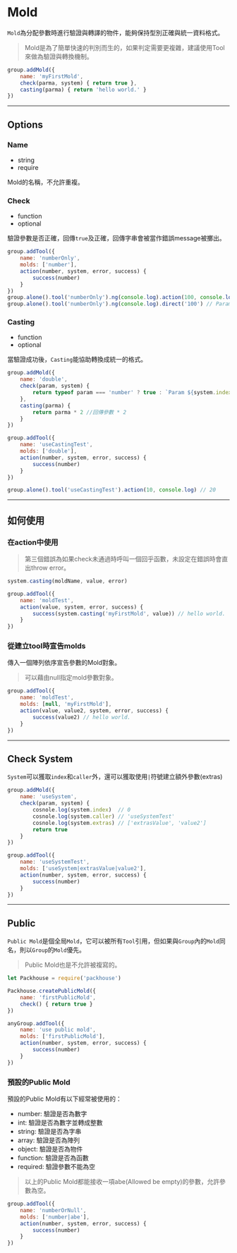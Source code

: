 # Mold

`Mold`為分配參數時進行驗證與轉譯的物件，能夠保持型別正確與統一資料格式。

> Mold是為了簡單快速的判別而生的，如果判定需要更複雜，建議使用Tool來做為驗證與轉換機制。

```js
group.addMold({ 
    name: 'myFirstMold',
    check(parma, system) { return true }, 
    casting(parma) { return 'hello world.' }
})
```

---

## Options

### Name

* string
* require

Mold的名稱，不允許重複。

### Check

* function
* optional

驗證參數是否正確，回傳`true`及正確，回傳字串會被當作錯誤message被擲出。

```js
group.addTool({
    name: 'numberOnly',
    molds: ['number'],
    action(number, system, error, success) {
        success(number)
    }
})
group.alone().tool('numberOnly').ng(console.log).action(100, console.log) // 100
group.alone().tool('numberOnly').ng(console.log).direct('100') // Param 0 not a number(100).
```

### Casting

* function
* optional

當驗證成功後，`Casting`能協助轉換成統一的格式。

```js
group.addMold({ 
    name: 'double',
    check(param, system) {
        return typeof param === 'number' ? true : `Param ${system.index} not a number(${param}).`
    },
    casting(parma) {
        return parma * 2 //回傳參數 * 2
    }
})

group.addTool({
    name: 'useCastingTest',
    molds: ['double'],
    action(number, system, error, success) {
        success(number)
    }
})

group.alone().tool('useCastingTest').action(10, console.log) // 20
```

---

## 如何使用

### 在action中使用

> 第三個錯誤為如果check未通過時呼叫一個回乎函數，未設定在錯誤時會直出throw error。

```js
system.casting(moldName, value, error)
```

```js
group.addTool({
    name: 'moldTest',
    action(value, system, error, success) {
        success(system.casting('myFirstMold', value)) // hello world.
    }
})
```

### 從建立tool時宣告molds

傳入一個陣列依序宣告參數的Mold對象。

> 可以藉由null指定mold參數對象。

```js
group.addTool({
    name: 'moldTest',
    molds: [null, 'myFirstMold'],
    action(value, value2, system, error, success) {
        success(value2) // hello world.
    }
})
```

---

## Check System

`System`可以獲取`index`和`caller`外，還可以獲取使用`|`符號建立額外參數(extras)

```js
group.addMold({
    name: 'useSystem',
    check(param, system) {
        cosnole.log(system.index)  // 0
        cosnole.log(system.caller) // 'useSystemTest'
        cosnole.log(system.extras) // ['extrasValue', 'value2']
        return true
    }
})

group.addTool({
    name: 'useSystemTest',
    molds: ['useSystem|extrasValue|value2'],
    action(number, system, error, success) {
        success(number)
    }
})
```

---

## Public

`Public Mold`是個全局`Mold`，它可以被所有`Tool`引用，但如果與`Group`內的`Mold`同名，則以`Group`的`Mold`優先。

> Public Mold也是不允許被複寫的。

```js
let Packhouse = require('packhouse')

Packhouse.createPublicMold({
    name: 'firstPublicMold',
    check() { return true }
})

anyGroup.addTool({
    name: 'use public mold',
    molds: ['firstPublicMold'],
    action(number, system, error, success) {
        success(number)
    }
})
```

### 預設的Public Mold

預設的Public Mold有以下經常被使用的：

* number: 驗證是否為數字
* int: 驗證是否為數字並轉成整數
* string: 驗證是否為字串
* array: 驗證是否為陣列
* object: 驗證是否為物件
* function: 驗證是否為函數
* required: 驗證參數不能為空

> 以上的Public Mold都能接收一項abe(Allowed be empty)的參數，允許參數為空。

```js
group.addTool({
    name: 'numberOrNull',
    molds: ['number|abe'],
    action(number, system, error, success) {
        success(number)
    }
})
```
